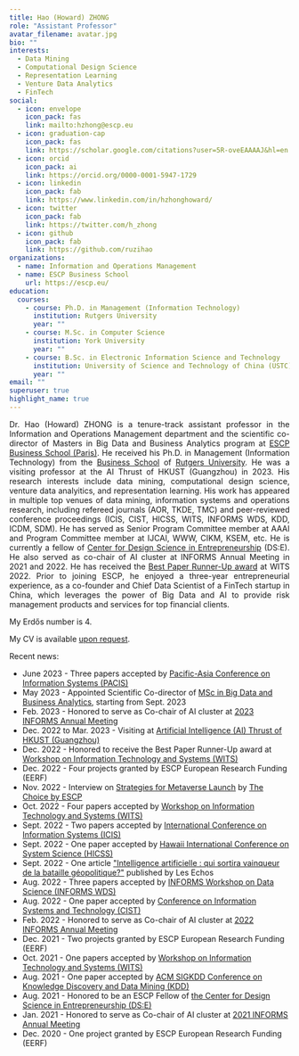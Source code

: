 ```yaml
---
title: Hao (Howard) ZHONG
role: "Assistant Professor"
avatar_filename: avatar.jpg
bio: ""
interests:
  - Data Mining
  - Computational Design Science
  - Representation Learning
  - Venture Data Analytics
  - FinTech
social:
  - icon: envelope
    icon_pack: fas
    link: mailto:hzhong@escp.eu
  - icon: graduation-cap
    icon_pack: fas
    link: https://scholar.google.com/citations?user=5R-oveEAAAAJ&hl=en
  - icon: orcid
    icon_pack: ai
    link: https://orcid.org/0000-0001-5947-1729
  - icon: linkedin
    icon_pack: fab
    link: https://www.linkedin.com/in/hzhonghoward/
  - icon: twitter
    icon_pack: fab
    link: https://twitter.com/h_zhong
  - icon: github
    icon_pack: fab
    link: https://github.com/ruzihao
organizations:
  - name: Information and Operations Management
  - name: ESCP Business School
    url: https://escp.eu/
education:
  courses:
    - course: Ph.D. in Management (Information Technology)
      institution: Rutgers University
      year: ""
    - course: M.Sc. in Computer Science
      institution: York University
      year: ""
    - course: B.Sc. in Electronic Information Science and Technology
      institution: University of Science and Technology of China (USTC)
      year: ""
email: ""
superuser: true
highlight_name: true
---
```


<p align="justify">
Dr. Hao (Howard) ZHONG is a tenure-track assistant professor in the Information and Operations Management department and the scientific co-director of Masters in Big Data and Business Analytics program at <a href="https://escp.eu/">ESCP Business School (Paris)</a>. He received his Ph.D. in Management (Information Technology) from the <a href="https://www.business.rutgers.edu/">Business School</a> of <a href="https://www.rutgers.edu/">Rutgers University</a>. He was a visiting professor at the AI Thrust of HKUST (Guangzhou) in 2023. His research interests include data mining, computational design science, venture data analyitics, and representation learning. His work has appeared in multiple top venues of data mining, information systems and operations research, including refereed journals (AOR, TKDE, TMC) and peer-reviewed conference proceedings (ICIS, CIST, HICSS, WITS, INFORMS WDS, KDD, ICDM, SDM). He has served as Senior Program Committee member at AAAI and Program Committee member at IJCAI, WWW, CIKM, KSEM, etc. He is currently a fellow of <a href="https://www.center-dse.escp-business-school.de/">Center for Design Science in Entrepreneurship</a> (DS:E). He also served as co-chair of AI cluster at INFORMS Annual Meeting in 2021 and 2022. He has received the <a href="https://witsconf.org/wits2022-awards/">Best Paper Runner-Up award</a> at WITS 2022. Prior to joining ESCP, he enjoyed a three-year entrepreneurial experience, as a co-founder and Chief Data Scientist of a FinTech startup in China, which leverages the power of Big Data and AI to provide risk management products and services for top financial clients.
</p>

My Erdős number is 4.

My CV is available <a href="mailto:hzhong@escp.eu">upon request</a>.

Recent news:
* June 2023 - Three papers accepted by <a href="https://pacis2023.aisconferences.org/">Pacific-Asia Conference on Information Systems (PACIS)</a>
* May 2023 - Appointed Scientific Co-director of <a href="https://escp.eu/programmes/specialised-masters-MScs/MSc-in-Big-Data-and-Business-Analytics">MSc in Big Data and Business Analytics</a>, starting from Sept. 2023
* Feb. 2023 - Honored to serve as Co-chair of AI cluster at <a href="https://meetings.informs.org/wordpress/phoenix2023/">2023 INFORMS Annual Meeting</a>
* Dec. 2022 to Mar. 2023 - Visiting at <a href="https://hkust-gz.edu.cn/academics/four-hubs/information-hub/artificial-intelligence">Artificial Intelligence (AI) Thrust of HKUST (Guangzhou)</a>
* Dec. 2022 - Honored to receive the Best Paper Runner-Up award at <a href="https://witsconf.org/wits2022-call-for-papers/">Workshop on Information Technology and Systems (WITS)</a>
* Dec. 2022 - Four projects granted by ESCP European Research Funding (EERF)
* Nov. 2022 - Interview on <a href="https://thechoice.escp.eu/tomorrow-choices/my-boss-wants-me-to-launch-us-into-the-metaverse-what-do-i-do/">Strategies for Metaverse Launch</a> by <a href="https://thechoice.escp.eu/">The Choice by ESCP</a>
* Oct. 2022 - Four papers accepted by <a href="https://witsconf.org/wits2022-call-for-papers/">Workshop on Information Technology and Systems (WITS)</a>
* Sept. 2022 - Two papers accepted by <a href="https://icis2022.aisconferences.org/">International Conference on Information Systems (ICIS)</a>
* Sept. 2022 - One paper accepted by <a href="https://hicss.hawaii.edu/">Hawaii International Conference on System Science (HICSS)</a>
* Sept. 2022 - One article <a href="https://www.lesechos.fr/idees-debats/leadership-management/intelligence-artificielle-qui-sortira-vainqueur-de-la-bataille-geopolitique-1780576#:~:text=Chronique-,Intelligence%20artificielle%20%3A%20qui%20sortira%20vainqueur%20de%20la%20bataille%20g%C3%A9opolitique%20%3F,mondiales%20se%20disputent%20le%20leadership.">"Intelligence artificielle : qui sortira vainqueur de la bataille géopolitique?"</a> published by Les Echos
* Aug. 2022 - Three papers accepted by <a href="https://blogs.ubc.ca/datascience2022/">INFORMS Workshop on Data Science (INFORMS WDS)</a>
* Aug. 2022 - One paper accepted by <a href="https://sites.google.com/view/cist2022/">Conference on Information Systems and Technology (CIST)</a>
* Feb. 2022 - Honored to serve as Co-chair of AI cluster at <a href="https://meetings.informs.org/wordpress/indianapolis2022/">2022 INFORMS Annual Meeting</a>
* Dec. 2021 - Two projects granted by ESCP European Research Funding (EERF)
* Oct. 2021 - One papers accepted by <a href="https://witsconf.org/wits2021-call-for-papers/">Workshop on Information Technology and Systems (WITS)</a>
* Aug. 2021 - One paper accepted by <a href="https://kdd.org/kdd2021/">ACM SIGKDD Conference on Knowledge Discovery and Data Mining (KDD)</a>
* Aug. 2021 - Honored to be an ESCP Fellow of <a href="https://www.center-dse.escp-business-school.de/">the Center for Design Science in Entrepreneurship (DS:E)</a>
* Jan. 2021 - Honored to serve as Co-chair of AI cluster at <a href="https://meetings.informs.org/wordpress/anaheim2021/">2021 INFORMS Annual Meeting</a>
* Dec. 2020 - One project granted by ESCP European Research Funding (EERF)

<!-- {{< icon name="download" pack="fas" >}} Download my {{< staticref "uploads/demo_resume.pdf" "newtab" >}}resumé{{< /staticref >}}. -->
